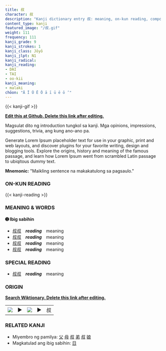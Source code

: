 ```yaml
---
title: 叔
character: 叔
description: "Kanji dictionary entry 叔: meaning, on-kun reading, compounds, origin, related kanji"
content_type: kanji
featured_image: "/叔.gif"
weight: 111
frequency: 111
kanji_grade: 9
kanji_strokes: 1
kanji_class: Jōyō
kanji_jlpt: N1
kanji_radical: 
kanji_reading: 
- DAI
- TAI
- oo-kii
kanji_meaning:
- malaki
chōon: "Ā Ī Ū Ē Ō ā ī ū ē ō ’"
---
```

[//]: # (Don't edit the line below. Kanji animated GIF code is automatically generated.)
{{< kanji-gif >}}

[//]: # (Edit below this line.)

**[Edit this at Github. Delete this link after editing.](https://github.com/tim0g/tim/tree/main/content/kanji/叔/index.md)**

Magsulat dito ng introduction tungkol sa kanji. Mga opinions, impressions, suggestions, trivia, ang kung ano-ano pa.

Generate Lorem Ipsum placeholder text for use in your graphic, print and web layouts, and discover plugins for your favorite writing, design and blogging tools. Explore the origins, history and meaning of the famous passage, and learn how Lorem Ipsum went from scrambled Latin passage to ubiqitous dummy text.
 
**Mnemonic:** "Maikling sentence na makakatulong sa pagsaulo."

### ON-KUN READING

[//]: # (Don't edit the line below. ON-KUN READING code is automatically generated.)
{{< kanji-reading >}}

### MEANING & WORDS

#### ➊ **Ibig sabihin**
  - [叔](../叔)[叔](../叔)　***reading***　meaning
  - [叔](../叔)[叔](../叔)　***reading***　meaning
  - [叔](../叔)[叔](../叔)　***reading***　meaning
  - [叔](../叔)[叔](../叔)　***reading***　meaning

### SPECIAL READING
  - [叔](../叔)[叔](../叔)　***reading***　meaning

### ORIGIN

**[Search Wiktionary. Delete this link after editing.](https://wiktionary.org/wiki/叔)**
<table class="kanji-table"><tr><td>
<img src="60px-叔-bronze.svg.png">
</td><td>▶</td><td>
<img src="60px-叔-oracle.svg.png">
</td><td>▶</td>
<td class="kanji-origin">叔</td>
</tr></table>

### RELATED KANJI
- Miyembro ng pamilya: [父](../父) [母](../母) [叔](../叔) [弟](../弟) [叔](../叔) [娘](../娘)
- Magkatulad ang ibig sabihin: [日](../日)
